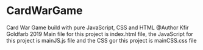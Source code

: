 # CardWarGame
Card War Game build with pure JavaScript, CSS and HTML
@Author Kfir Goldfarb 2019
Main file for this project is index.html file, the JavaScript for this project is mainJS.js file and the CSS gor this project is mainCSS.css file

